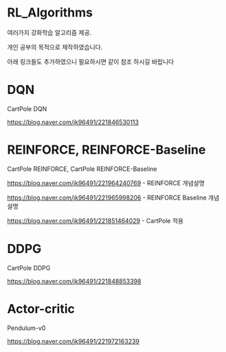# RL_Algorithms
여러가지 강화학습 알고리즘 제공.

개인 공부의 목적으로 제작하였습니다.

아래 링크들도 추가하였으니 필요하시면 같이 참조 하시길 바랍니다

# DQN
CartPole DQN

https://blog.naver.com/jk96491/221846530113

# REINFORCE, REINFORCE-Baseline
CartPole REINFORCE, CartPole REINFORCE-Baseline

https://blog.naver.com/jk96491/221964240769 - REINFORCE 개념설명

https://blog.naver.com/jk96491/221965998206 - REINFORCE Baseline 개념설명

https://blog.naver.com/jk96491/221851464029 - CartPole 적용

# DDPG
CartPole DDPG

https://blog.naver.com/jk96491/221848853398

# Actor-critic
Pendulum-v0

https://blog.naver.com/jk96491/221972163239

